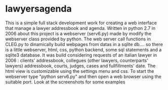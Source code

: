 # lawyersagenda
This is a simple full stack development work for creating a web interface that manage a lawyer addressbook and agenda.
Written in python 2.7 in 2006 about this project is a webserver (serv6.py) made by modify the webserver class provided by python.
The web server call functions in CLEG.py to dinamically build webpages from datas in a sqlite db.... 
so there is a little webserver, html, css,  python backend, some sql statements and a sqlite3 database.
It was build considering requests of an italian lawyer in 2006 : clients' addressbook, collegues (other lawyers, counterparts' lawyers) addressbook, 
courts, judges, cases and fullfillments' date. The html view is customizable using the settings menu and css.
To start the webserver type "python serv6.py" and then open a web browser using the suitable port.
Look at the screenshots for some examples
